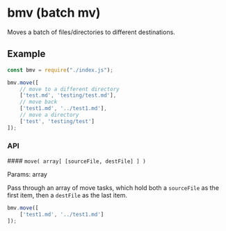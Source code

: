 # bmv (batch mv)

Moves a batch of files/directories to different destinations.

## Example

```javascript
const bmv = require("./index.js");

bmv.move([
    // move to a different directory
    ['test.md', 'testing/test.md'],
    // move back
    ['test1.md', '../test1.md'],
    // move a directory
    ['test', 'testing/test']
]);
```

### API

#### ```move( array[ [sourceFile, destFile] ] )```

Params: array

Pass through an array of move tasks, which hold both a ```sourceFile``` as the first item, then a ```destFile``` as the last item.

```javascript
bmv.move([
    ['test1.md', '../test1.md']
]);
```
